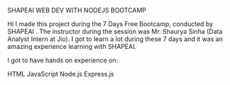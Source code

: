 SHAPEAI WEB DEV WITH NODEJS BOOTCAMP

Hi I made this project during the 7 Days Free Bootcamp, conducted by SHAPEAI . 
The instructor during the session was Mr. Shaurya Sinha (Data Analyst Intern at Jio). 
I got to learn a lot during these 7 days and it was an amazing experience learning with SHAPEAI.

I got to have hands on experience on:

HTML
JavaScript
Node.js
Express.js
